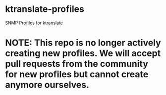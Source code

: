 # ktranslate-profiles
SNMP Profiles for ktranslate

# NOTE: This repo is no longer actively creating new profiles. We will accept pull requests from the community for new profiles but cannot create anymore ourselves. 
